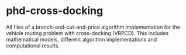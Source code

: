 # phd-cross-docking

All files of a branch-and-cut-and-price algorithm implementation for the vehicle routing problem with cross-docking (VRPCD).
This includes mathematical models, different algorithm implementations and computational results.
